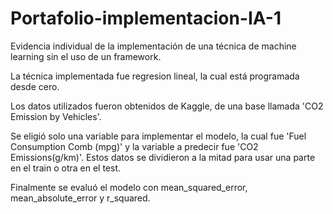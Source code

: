 # Portafolio-implementacion-IA-1
Evidencia individual de la implementación de una técnica de machine learning sin el uso de un framework.

La técnica implementada fue regresion lineal, la cual está programada desde cero.

Los datos utilizados fueron obtenidos de Kaggle, de una base llamada 'CO2 Emission by Vehicles'.

Se eligió solo una variable para implementar el modelo, la cual fue 'Fuel Consumption Comb (mpg)' y la variable a predecir fue 'CO2 Emissions(g/km)'. Estos datos se dividieron a la mitad para usar una parte en el train o otra en el test.

Finalmente se evaluó el modelo con mean_squared_error, mean_absolute_error y r_squared.
